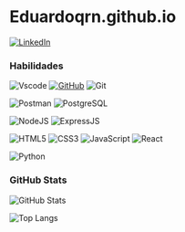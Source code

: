 # Eduardoqrn.github.io

[![LinkedIn](https://img.shields.io/badge/-LinkedIn-000?style=for-the-badge&logo=linkedin&logoColor=30A3DC)](www.linkedin.com/in/eduardopaivadesign)


### Habilidades

![Vscode](https://img.shields.io/badge/Vscode-007ACC?style=for-the-badge&logo=visual-studio-code&logoColor=white)
[![GitHub](https://img.shields.io/badge/GitHub-000?style=for-the-badge&logo=github&logoColor=30A3DC)](https://docs.github.com/)
![Git](https://img.shields.io/badge/GIT-E44C30?style=for-the-badge&logo=git&logoColor=white)

![Postman](https://img.shields.io/badge/Postman-FF6C37.svg?style=for-the-badge&logo=Postman&logoColor=white)
![PostgreSQL](https://img.shields.io/badge/PostgreSQL-000?style=for-the-badge&logo=postgresql)

![NodeJS](https://img.shields.io/badge/node.js-6DA55F?style=for-the-badge&logo=node.js&logoColor=white)
![ExpressJS](https://img.shields.io/badge/express.js-F7DF1E?style=for-the-badge&logo=express.js&logoColor=white)

![HTML5](https://img.shields.io/badge/HTML5-E34F26?style=for-the-badge&logo=html5&logoColor=white)
![CSS3](https://img.shields.io/badge/CSS3-1572B6?style=for-the-badge&logo=css3&logoColor=white)
![JavaScript](https://img.shields.io/badge/JavaScript-F7DF1E?style=for-the-badge&logo=javascript&logoColor=black)
![React](https://img.shields.io/badge/React-20232A?style=for-the-badge&logo=react&logoColor=61DAFB)

![Python](https://img.shields.io/badge/python-3670A0?style=for-the-badge&logo=python&logoColor=ffdd54)



### GitHub Stats

![GitHub Stats](https://github-readme-stats.vercel.app/api?username=eduardoqrn&theme=transparent&bg_color=000&border_color=30A3DC&show_icons=true&icon_color=30A3DC&title_color=E94D5F&text_color=FFF)

![Top Langs](https://github-readme-stats-git-masterrstaa-rickstaa.vercel.app/api/top-langs/?username=eduardoqrn&layout=compact&bg_color=000&border_color=30A3DC&title_color=E94D5F&text_color=FFF)
